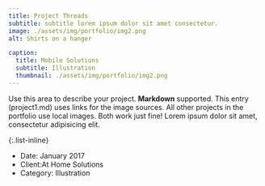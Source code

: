 ```yaml
---
title: Project Threads
subtitle: subtitle lorem ipsum dolor sit amet consectetur.
image: ./assets/img/portfolio/img2.png
alt: Shirts on a hanger

caption:
  title: Mobile Solutions
  subtitle: Illustration
  thumbnail: ./assets/img/portfolio/img2.png
---
```


Use this area to describe your project. **Markdown** supported. This entry (project1.md) uses links for the image sources. All other projects in the portfolio use local images. Both work just fine! Lorem ipsum dolor sit amet, consectetur adipisicing elit.

{:.list-inline}

- Date: January 2017
- Client:At Home Solutions
- Category: Illustration
